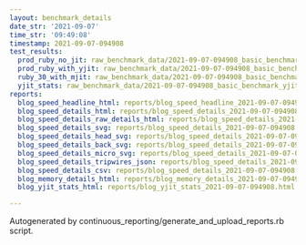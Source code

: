 ```yaml
---
layout: benchmark_details
date_str: '2021-09-07'
time_str: '09:49:08'
timestamp: 2021-09-07-094908
test_results:
  prod_ruby_no_jit: raw_benchmark_data/2021-09-07-094908_basic_benchmark_prod_ruby_no_jit.json
  prod_ruby_with_yjit: raw_benchmark_data/2021-09-07-094908_basic_benchmark_prod_ruby_with_yjit.json
  ruby_30_with_mjit: raw_benchmark_data/2021-09-07-094908_basic_benchmark_ruby_30_with_mjit.json
  yjit_stats: raw_benchmark_data/2021-09-07-094908_basic_benchmark_yjit_stats.json
reports:
  blog_speed_headline_html: reports/blog_speed_headline_2021-09-07-094908.html
  blog_speed_details_html: reports/blog_speed_details_2021-09-07-094908.html
  blog_speed_details_raw_details_html: reports/blog_speed_details_2021-09-07-094908.raw_details.html
  blog_speed_details_svg: reports/blog_speed_details_2021-09-07-094908.svg
  blog_speed_details_head_svg: reports/blog_speed_details_2021-09-07-094908.head.svg
  blog_speed_details_back_svg: reports/blog_speed_details_2021-09-07-094908.back.svg
  blog_speed_details_micro_svg: reports/blog_speed_details_2021-09-07-094908.micro.svg
  blog_speed_details_tripwires_json: reports/blog_speed_details_2021-09-07-094908.tripwires.json
  blog_speed_details_csv: reports/blog_speed_details_2021-09-07-094908.csv
  blog_memory_details_html: reports/blog_memory_details_2021-09-07-094908.html
  blog_yjit_stats_html: reports/blog_yjit_stats_2021-09-07-094908.html

---
```

Autogenerated by continuous_reporting/generate_and_upload_reports.rb script.
